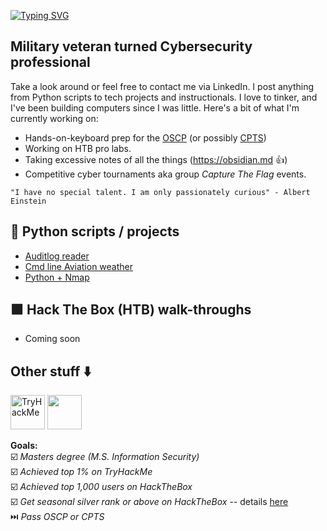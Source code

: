 [![Typing SVG](https://readme-typing-svg.herokuapp.com?font=Fira+Code&pause=1000&color=42F745&width=435&lines=Hi+there+-+I'm+Matt)](https://git.io/typing-svg)
## Military veteran turned Cybersecurity professional
Take a look around or feel free to contact me via LinkedIn. I post anything from Python scripts to tech projects and instructionals. 
I love to tinker, and I've been building computers since I was little. Here's a bit of what I'm currently working on:<br/>
- Hands-on-keyboard prep for the [OSCP](https://www.offsec.com/courses/pen-200/) (or possibly [CPTS](https://academy.hackthebox.com/preview/certifications/htb-certified-penetration-testing-specialist))
- Working on HTB pro labs. 
- Taking excessive notes of all the things (https://obsidian.md :+1:)
- Competitive cyber tournaments aka group *Capture The Flag* events.

`"I have no special talent. I am only passionately curious" - Albert Einstein`<br/>

## 🐍 Python scripts / projects
- [Auditlog reader](https://github.com/MTTGIT19/auditlog_reader)
- [Cmd line Aviation weather](https://github.com/MTTGIT19/wx-scraper)
- [Python + Nmap](https://github.com/MTTGIT19/ez_nmap)
## 🟩 Hack The Box (HTB) walk-throughs
- Coming soon


## Other stuff :arrow_down:
<img src="https://tryhackme-badges.s3.amazonaws.com/MILMT.png" alt="TryHackMe" height="55">     <img src="https://www.hackthebox.eu/badge/image/758161" height="55">    


**Goals:**    
☑️ *Masters degree (M.S. Information Security)*    
☑️ *Achieved top 1% on TryHackMe*    
☑️ *Achieved top 1,000 users on HackTheBox*    
☑️ *Get seasonal silver rank or above on HackTheBox* -- details [here](https://www.hackthebox.com/blog/htb-seasons-announcement)    
⏭️ *Pass OSCP or CPTS*   

  <!--
**MTTGIT19/MTTGIT19** is a ✨ _special_ ✨ repository because its `README.md` (this file) appears on your GitHub profile.

Here are some ideas to get you started:

- 🔭 I’m currently working on ...
- 🌱 I’m currently learning ...
- 👯 I’m looking to collaborate on ...
- 🤔 I’m looking for help with ...
- 💬 Ask me about ...
- 📫 How to reach me: ...
- 😄 Pronouns: ...
- ⚡ Fun fact: ...
-->
